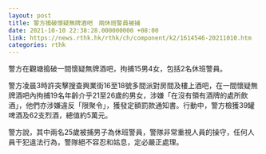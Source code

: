 ```yaml
---
layout: post
title: 警方搗破懷疑無牌酒吧　兩休班警員被捕
date: 2021-10-10 22:38:28.000000000 +08:00
link: https://news.rthk.hk/rthk/ch/component/k2/1614546-20211010.htm
categories: rthk
---
```


警方在觀塘搗破一間懷疑無牌酒吧，拘捕15男4女，包括2名休班警員。

警方凌晨3時許突擊搜查興業街16至18號多間派對房間及樓上酒吧，在一間懷疑無牌酒吧內拘捕19名年齡介乎21至26歲的男女，涉嫌「在沒有領有酒牌的處所飲酒」，他們亦涉嫌違反「限聚令」，獲發定額罰款通知書。行動中，警方檢獲39罐啤酒及62支烈酒，總值約5萬元。

警方說，其中兩名25歲被捕男子為休班警員，警隊非常重視人員的操守，任何人員干犯違法行為，警隊絕不容忍和姑息，定必嚴正處理。
